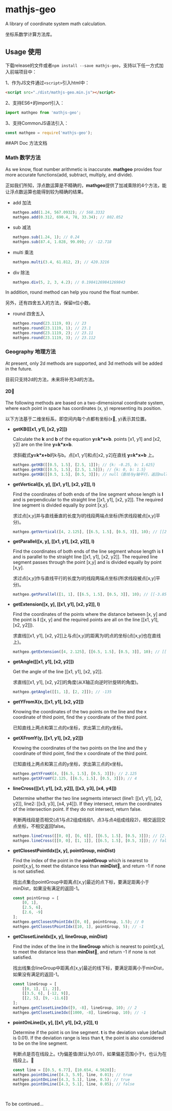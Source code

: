# mathjs-geo
A library of coordinate system math calculation. 

坐标系数学计算方法库。




## Usage 使用

下载release的文件或者``npm install --save mathjs-geo``，支持以下任一方式加入前端项目中：

1、作为JS文件通过``<script>``引入html中：

```html
<script src="./dist/mathjs-geo.min.js"></script>
```

2、支持ES6+的import引入：

```javascript
import mathgeo from 'mathjs-geo';
```

3、支持CommonJS语法引入：

```javascript
const mathgeo = require('mathjs-geo');
```



##API Doc 方法文档

### Math 数学方法

As we know, float number arithmetic is inaccurate. **mathgeo** provides four more accurate functions(add, subtract, multiply, and divide). 

正如我们所知，浮点数运算是不精确的，**mathgeo**提供了加减乘除的4个方法，能让浮点数运算也能得到较为精确的结果。

- add 加法

  ```javascript
  mathgeo.add(1.24, 567.0932); // 568.3332
  mathgeo.add(0.312, 690.4, 78, 33.34); // 802.052
  ```

- sub 减法

  ```javascript
  mathgeo.sub(1.24, 1); // 0.24
  mathgeo.sub(87.4, 1.028, 99.09); // -12.718
  ```

- multi 乘法

  ```javascript
  mathgeo.multi(3.4, 61.812, 2); // 420.3216
  ```

- div 除法

  ```javascript
  mathgeo.div(5, 2, 3, 4.2); // 0.19841269841269843
  ```

In addition, round method can help you round the float number.

另外，还有四舍五入的方法，保留n位小数。

- round 四舍五入

  ```javascript
  mathgeo.round(23.1119, 0); // 23
  mathgeo.round(23.1119, 1); // 23.1
  mathgeo.round(23.1119, 2); // 23.11
  mathgeo.round(23.1119, 3); // 23.112
  ```



### Geography 地理方法

At present, only 2d methods are supported, and 3d methods will be added in the future. 

目前只支持2d的方法，未来将补充3d的方法。

#### 2D

The following methods are based on a two-dimensional coordinate system, where each point in space has coordinates (x, y) representing its position.

以下方法基于二维坐标系，即空间内每个点都有坐标(x, y)表示其位置。

- **getKB([[x1, y1], [x2, y2]])**

  Calculate the **k** and **b** of the equation **y=k*x+b**. points [x1, y1] and [x2, y2] are  on the line **y=k*x+b**. 

  求斜截式**y=k*x+b**的k与b。点[x1, y1]和点[x2, y2]在直线 **y=k*x+b** 上。

  ```javascript
  mathgeo.getKB([[0.5, 1.5], [2.5, 1]]); // {k: -0.25, b: 1.625}
  mathgeo.getKB([[0.5, 1.5], [2.5, 1.5]]); // {k: 0, b: 1.5}
  mathgeo.getKB([[0.5, 1.5], [0.5, 3]]); // null（直线与y轴平行，返回null）
  ```

- **getVertical([x, y], [[x1, y1], [x2, y2]], l)**

  Find the coordinates of both ends of the line segment whose length is **l** and is perpendicular to the straight line [[x1, y1], [x2, y2]]. The required line segment is divided equally by point [x,y].

  求过点[x,y]并与直线垂直的长度为l的线段两端点坐标(所求线段被点[x,y]平分)。

  ```javascript
  mathgeo.getVertical([4, 2.125], [[6.5, 1.5], [0.5, 3]], 10); // [[2.787,-2.727],[5.213,6.977]]
  ```


- **getParallel([x, y], [[x1, y1], [x2, y2]], l)**

  Find the coordinates of both ends of the line segment whose length is **l** and is parallel to the straight line [[x1, y1], [x2, y2]]. The required line segment passes through the point [x,y] and is divided equally by point [x,y].

  求过点[x,y]作与直线平行的长度为l的线段两端点坐标(所求线段被点[x,y]平分)。

  ```javascript
  mathgeo.getParallel([1, 1], [[6.5, 1.5], [0.5, 3]], 10); // [[-3.851,2.213],[5.851,-0.213]]
  ```

- **getExtension([x, y], [[x1, y1], [x2, y2]], l)**

  Find the coordinates of the points where the distance between [x, y] and the point is **l** ([x, y] and the required points are all on the line [[x1, y1], [x2, y2]]).

  求直线[[x1, y1], [x2, y2]]上与点[x,y]的距离为l的点的坐标(点[x,y]也在直线上)。

  ```javascript
  mathgeo.getExtension([4, 2.125], [[6.5, 1.5], [0.5, 3]], 10); // [[-5.701,4.55],[13.701,-0.3]]
  ```

- **getAngle([[x1, y1], [x2, y2]])**

  Get the angle of the line [[x1, y1], [x2, y2]].

  求直线[[x1, y1], [x2, y2]]的角度(从X轴正向逆时针旋转的角度)。

  ```javascript
  mathgeo.getAngle([[1, 1], [2, 2]]); // -135
  ```

- **getYFromX(x, [[x1, y1], [x2, y2]])**

  Knowing the coordinates of the two points on the line and the x coordinate of third point, find the y coordinate of the third point.

  已知直线上两点和第三点的x坐标，求出第三点的y坐标。

- **getXFromY(y, [[x1, y1], [x2, y2]])**

  Knowing the coordinates of the two points on the line and the y coordinate of third point, find the x coordinate of the third point.

  已知直线上两点和第三点的y坐标，求出第三点的x坐标。

  ```javascript
  mathgeo.getYFromX(4, [[6.5, 1.5], [0.5, 3]]); // 2.125
  mathgeo.getXFromY(2.125, [[6.5, 1.5], [0.5, 3]]); // 4
  ```

- **lineCross([[x1, y1], [x2, y2]], [[x3, y3], [x4, y4]])**

  Determine whether the two line segments intersect (line1: [[x1, y1], [x2, y2]], line2: [[x3, y3], [x4, y4]]). If they intersect, return the coordinates of the intersection point. If they do not intersect, return false.

  判断两线段是否相交(点1与点2组成线段1，点3与点4组成线段2)，相交返回交点坐标，不相交返回false。

  ```javascript
  mathgeo.lineCross([[0, 0], [6, 6]], [[6.5, 1.5], [0.5, 3]]); // [2.5, 2.5]
  mathgeo.lineCross([[0, 0], [1, 1]], [[6.5, 1.5], [0.5, 3]]); // false
  ```

- **getClosestPointIdx([x, y], pointGroup, minDist)**

  Find the index of the point in the **pointGroup** which is nearest to point[x,y], to meet the distance less than **minDist**, and return -1 if none is not satisfied.

  找出点集合pointGroup中距离点[x,y]最近的点下标，要满足距离小于minDist，如果没有满足的返回-1。

  ```javascript
  const pointGroup = [
      [0, 1],
      [2.5, 6],
      [2.6, -9]
  ];
  mathgeo.getClosestPointIdx([0, 0], pointGroup, 1.5); // 0
  mathgeo.getClosestPointIdx([10, 1], pointGroup, 5); // -1
  ```

- **getClosetLineIdx([x, y], lineGroup, minDist)**

  Find the index of the line in the **lineGroup** which is nearest to point[x,y], to meet the distance less than **minDist**, and return -1 if none is not satisfied.

  找出线集合lineGroup中距离点[x,y]最近的线下标，要满足距离小于minDist，如果没有满足的返回-1。

  ```javascript
  const lineGroup = [
      [[0, 1], [1, 2]],
      [[3.5, 6], [-12, 9]],
      [[2, 5], [9, -11.6]]
  ];
  mathgeo.getClosetLineIdx([9, -8], lineGroup, 10); // 2
  mathgeo.getClosetLineIdx([1000, -8], lineGroup, 10); // -1
  ```

- **pointOnLine([x, y], [[x1, y1], [x2, y2]], t)**

  Determine if the point is on line segment. **t** is the deviation value (default is 0.01). If the deviation range is less than **t**, the point is also considered to be on the line segment.

  判断点是否在线段上。t为偏差值(默认为0.01)，如果偏差范围小于t，也认为在线段上。

  ```javascript
  const line = [[0.5, 6.77], [10.654, 4.5628]];
  mathgeo.pointOnLine([4.3, 5.9], line, 0.01); // true
  mathgeo.pointOnLine([4.3, 5.1], line, 0.5); // true
  mathgeo.pointOnLine([4.3, 5.1], line, 0.05); // false
  ```

  ​

To be continued...